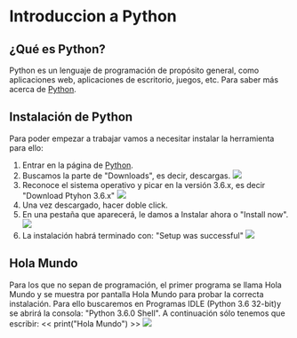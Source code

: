 # Introduccion a Python

## ¿Qué es Python?
Python es un lenguaje de programación de propósito general, como aplicaciones web, aplicaciones de escritorio, juegos, etc. Para saber más acerca de [Python](https://www.python.org).

## Instalación de Python
Para poder empezar a trabajar vamos a necesitar instalar la herramienta para ello:
 1. Entrar en la página de [Python](https://www.python.org).
 2. Buscamos la parte de "Downloads", es decir, descargas.
![](https://github.com/vrdelc/Aprendiendo-Python/blob/master/Capturas%20de%20pantalla/int-instalacion1.JPG)
 3. Reconoce el sistema operativo y picar en la versión 3.6.x, es decir "Download Ptyhon 3.6.x"
![](https://github.com/vrdelc/Aprendiendo-Python/blob/master/Capturas%20de%20pantalla/int-instalacion2.JPG)
 4. Una vez descargado, hacer doble click.
 5. En una pestaña que aparecerá, le damos a Instalar ahora o "Install now".
![](https://github.com/vrdelc/Aprendiendo-Python/blob/master/Capturas%20de%20pantalla/int-instalacion3.JPG)
 6. La instalación habrá terminado con: "Setup was successful"
![](https://github.com/vrdelc/Aprendiendo-Python/blob/master/Capturas%20de%20pantalla/int-instalacion4.JPG)

## Hola Mundo
Para los que no sepan de programación, el primer programa se llama Hola Mundo y se muestra por pantalla Hola Mundo para probar la correcta instalación.
Para ello buscaremos en Programas IDLE (Python 3.6 32-bit)y se abrirá la consola: "Python 3.6.0 Shell".
A continuación sólo tenemos que escribir: << print("Hola Mundo") >>
![](https://github.com/vrdelc/Aprendiendo-Python/blob/master/Capturas%20de%20pantalla/int-holamundo.JPG)
